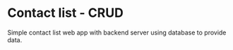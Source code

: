 # Contact list - CRUD

Simple contact list web app with backend server using database to provide data.
